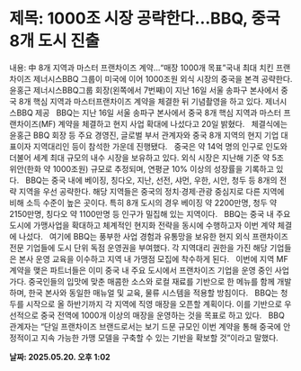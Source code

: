 # **제목: 1000조 시장 공략한다…BBQ, 중국 8개 도시 진출**

  내용: 中 8개 지역과 마스터 프랜차이즈 계약…“매장 1000개 목표”국내 최대 치킨 프랜차이즈 제너시스BBQ 그룹이 미국에 이어 1000조원 외식 시장의 중국을 본격 공략한다.       윤홍근 제너시스BBQ그룹 회장(왼쪽에서 7번째)이 지난 16일 서울 송파구 본사에서 중국 8개 핵심 지역과 마스터프랜차이즈 계약을 체결한 뒤 기념촬영을 하고 있다. 제너시스BBQ 제공       BBQ는 지난 16일 서울 송파구 본사에서 중국 8개 핵심 지역과 마스터 프랜차이즈(MF) 계약을 체결하고 현지 사업 확대에 나섰다고 20일 밝혔다.     체결식에는 윤홍근 BBQ 회장 등 주요 경영진, 글로벌 부서 관계자와 중국 8개 지역의 현지 기업 대표이자 지역대리인 등이 참석한 가운데 진행됐다.     중국은 약 14억 명의 인구로 인도와 더불어 세계 최대 규모의 내수 시장을 보유하고 있다. 외식 시장은 지난해 기준 약 5조 위안(한화 약 1000조원) 규모로 추정되며, 연평균 10% 이상의 성장률을 기록하고 있다.     BBQ는 중국 내에 베이징, 칭다오, 지난, 선전, 샤먼, 우한, 시안, 청두 등 8개의 전략 지역을 우선 공략한다. 해당 지역들은 중국의 정치·경제·관광 중심지로 다른 지역에 비해 소득 수준이 높은 곳이다. 특히 8개 도시의 경우 베이징 약 2200만명, 청두 약 2150만명, 칭다오 약 1100만명 등 인구가 밀집해 있는 지역이다.     BBQ는 중국 내 주요 도시에 가맹사업을 확대하고 체계적인 현지화 전략을 동시에 수행하고자 이번 계약 체결에 나섰다.     여기에 BBQ는 풍부한 사업 경험과 유통망을 보유한 현지 외식 프랜차이즈 전문 기업들에 도시 단위 독점 운영권을 부여했다. 각 지역대리 권한을 가진 해당 기업들은 본사 운영 교육을 이수하고 지역 내 가맹점 모집에 착수하게 된다.     이번에 지역 MF 계약을 맺은 파트너들은 이미 중국 내 주요 도시에서 프랜차이즈 기업을 운영 중인 사업가다. 중국인들의 입맛에 맞춘 매콤한 소스와 로컬 재료를 기반으로 한 메뉴를 함께 개발하며, 한국 본사와 동일한 매뉴얼 및 교육, 물류 시스템을 적용할 방침이다.     BBQ는 청두를 시작으로 올 하반기까지 각 지역에 직영 매장을 오픈할 계획이다. 이를 기반으로 우선적으로 중국 전역에 1000개 이상의 매장을 운영하는 것을 목표로 하고 있다.     BBQ 관계자는 “단일 프랜차이즈 브랜드로서는 보기 드문 규모인 이번 계약을 통해 중국에 안정적이고 지속 가능한 가맹 모델을 구축할 수 있는 기반을 확보할 것”이라고 말했다.

  **날짜: 2025.05.20. 오후 1:02**